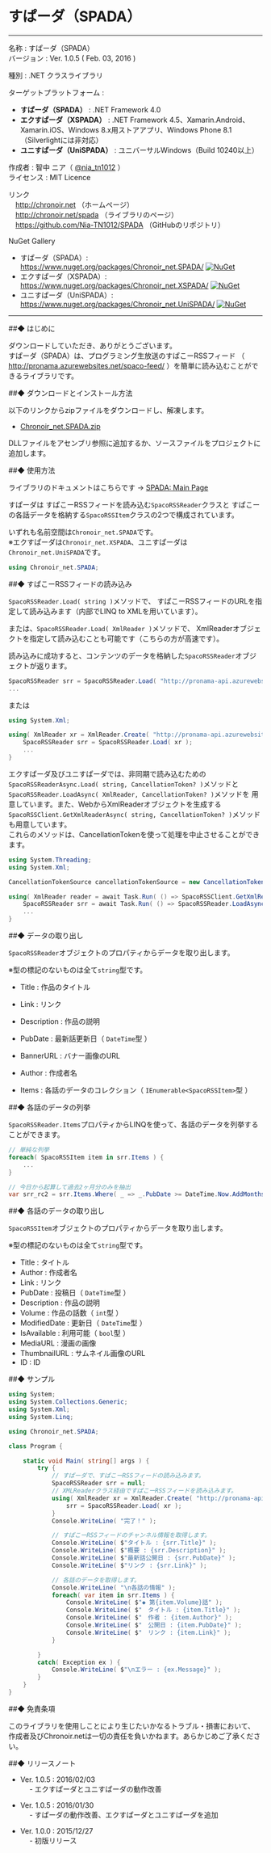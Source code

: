 # すぱーダ（SPADA）

---

名称 : すぱーダ（SPADA）  
バージョン : Ver. 1.0.5 ( Feb. 03, 2016 )  
  
種別 : .NET クラスライブラリ  
  
ターゲットプラットフォーム :  
* **すぱーダ（SPADA）** : .NET Framework 4.0  
* **エクすぱーダ（XSPADA）** : .NET Framework 4.5、Xamarin.Android、Xamarin.iOS、Windows 8.x用ストアアプリ、Windows Phone 8.1（Silverlightには非対応）   
* **ユニすぱーダ（UniSPADA）** : ユニバーサルWindows（Build 10240以上） 
  
作成者 : 智中 ニア（ [@nia_tn1012](https://twitter.com/nia_tn1012/) ）  
ライセンス : MIT Licence  
  
リンク  
　http://chronoir.net （ホームページ）  
　http://chronoir.net/spada （ライブラリのページ）  
　https://github.com/Nia-TN1012/SPADA （GitHubのリポジトリ）  
  
NuGet Gallery  
* すぱーダ（SPADA）: https://www.nuget.org/packages/Chronoir_net.SPADA/ [![NuGet](https://img.shields.io/nuget/dt/Chronoir_net.SPADA.svg)](https://www.nuget.org/packages/Chronoir_net.SPADA/)
* エクすぱーダ（XSPADA）: https://www.nuget.org/packages/Chronoir_net.XSPADA/ [![NuGet](https://img.shields.io/nuget/dt/Chronoir_net.XSPADA.svg)](https://www.nuget.org/packages/Chronoir_net.XSPADA/)
* ユニすぱーダ（UniSPADA）: https://www.nuget.org/packages/Chronoir_net.UniSPADA/ [![NuGet](https://img.shields.io/nuget/dt/Chronoir_net.UniSPADA.svg)](https://www.nuget.org/packages/Chronoir_net.UniSPADA/)

---

##◆ はじめに

ダウンロードしていただき、ありがとうございます。  
すぱーダ（SPADA）は、プログラミング生放送のすぱこーRSSフィード
（ http://pronama.azurewebsites.net/spaco-feed/ ）を簡単に読み込むことができるライブラリです。

##◆ ダウンロードとインストール方法

以下のリンクからzipファイルをダウンロードし、解凍します。  
* [Chronoir_net.SPADA.zip](http://chronoir.net/wp-content/uploads/Apps/Libraries/Chronoir_net.SPADA.zip)

DLLファイルをアセンブリ参照に追加するか、ソースファイルをプロジェクトに追加します。

##◆ 使用方法

ライブラリのドキュメントはこちらです -> [SPADA: Main Page](http://chronoir.net/wp-content/uploads/contents/documents/libraries/SPADA)  

すぱーダは すぱこーRSSフィードを読み込む`SpacoRSSReader`クラスと
すぱこーの各話データを格納する`SpacoRSSItem`クラスの2つで構成されています。

いずれも名前空間は`Chronoir_net.SPADA`です。  
※エクすぱーダは`Chronoir_net.XSPADA`、ユニすぱーダは`Chronoir_net.UniSPADA`です。

```csharp
using Chronoir_net.SPADA;
```
##◆ すぱこーRSSフィードの読み込み

`SpacoRSSReader.Load( string )`メソッドで、
すぱこーRSSフィードのURLを指定して読み込みます（内部でLINQ to XMLを用いています）。

または、`SpacoRSSReader.Load( XmlReader )`メソッドで、
XmlReaderオブジェクトを指定して読み込むことも可能です（こちらの方が高速です）。  

読み込みに成功すると、コンテンツのデータを格納した`SpacoRSSReader`オブジェクトが返ります。

```csharp
SpacoRSSReader srr = SpacoRSSReader.Load( "http://pronama-api.azurewebsites.net/feed/spaco" );
...
```

または

```csharp
using System.Xml;

using( XmlReader xr = XmlReader.Create( "http://pronama-api.azurewebsites.net/feed/spaco" ) ) {
	SpacoRSSReader srr = SpacoRSSReader.Load( xr );
	...
}
```

エクすぱーダ及びユニすぱーダでは、非同期で読み込むための`SpacoRSSReaderAsync.Load( string, CancellationToken? )`メソッドと`SpacoRSSReader.LoadAsync( XmlReader, CancellationToken? )`メソッドを
用意しています。また、WebからXmlReaderオブジェクトを生成する`SpacoRSSClient.GetXmlReaderAsync( string, CancellationToken? )`メソッドも用意しています。  
これらのメソッドは、CancellationTokenを使って処理を中止させることができます。

```csharp
using System.Threading;
using System.Xml;

CancellationTokenSource cancellationTokenSource = new CancellationTokenSource();

using( XmlReader reader = await Task.Run( () => SpacoRSSClient.GetXmlReaderAsync( "http://pronama-api.azurewebsites.net/feed/spaco", cancellationTokenSource.Token ) ) ) {
	SpacoRSSReader srr = await Task.Run( () => SpacoRSSReader.LoadAsync( reader, cancellationTokenSource.Token ) );
	...
}
```


##◆ データの取り出し

`SpacoRSSReader`オブジェクトのプロパティからデータを取り出します。

※型の標記のないものは全て`string`型です。

* Title       : 作品のタイトル
* Link        : リンク
* Description : 作品の説明
* PubDate     : 最新話更新日（ `DateTime`型 ）
* BannerURL   : バナー画像のURL
* Author      : 作成者名

* Items       : 各話のデータのコレクション（ `IEnumerable<SpacoRSSItem>`型 ）

##◆ 各話のデータの列挙

`SpacoRSSReader.Items`プロパティからLINQを使って、各話のデータを列挙することができます。

```csharp
// 単純な列挙
foreach( SpacoRSSItem item in srr.Items ) {
	...
}

// 今日から起算して過去2ヶ月分のみを抽出
var srr_rc2 = srr.Items.Where( _ => _.PubDate >= DateTime.Now.AddMonths( -2 ) );
```

##◆ 各話のデータの取り出し

`SpacoRSSItem`オブジェクトのプロパティからデータを取り出します。

※型の標記のないものは全て`string`型です。

* Title        : タイトル
* Author       : 作成者名
* Link         : リンク
* PubDate      : 投稿日（ `DateTime`型 ）
* Description  : 作品の説明
* Volume       : 作品の話数（ `int`型 ）
* ModifiedDate : 更新日（ `DateTime`型 ）
* IsAvailable  : 利用可能（ `bool`型 ）
* MediaURL     : 漫画の画像
* ThumbnailURL : サムネイル画像のURL
* ID           : ID


##◆ サンプル

```csharp
using System;
using System.Collections.Generic;
using System.Xml;
using System.Linq;

using Chronoir_net.SPADA;

class Program {

	static void Main( string[] args ) {
		try {
			// すぱーダで、すぱこーRSSフィードの読み込みます。
			SpacoRSSReader srr = null;
			// XMLReaderクラス経由ですぱこーRSSフィードを読み込みます。
			using( XmlReader xr = XmlReader.Create( "http://pronama-api.azurewebsites.net/feed/spaco" ) ) {
				srr = SpacoRSSReader.Load( xr );
			}
			Console.WriteLine( "完了！" );

			// すぱこーRSSフィードのチャンネル情報を取得します。
			Console.WriteLine( $"タイトル : {srr.Title}" );
			Console.WriteLine( $"概要 : {srr.Description}" );
			Console.WriteLine( $"最新話公開日 : {srr.PubDate}" );
			Console.WriteLine( $"リンク : {srr.Link}" );

			// 各話のデータを取得します。
			Console.WriteLine( "\n各話の情報" );
			foreach( var item in srr.Items ) {
				Console.WriteLine( $"◆ 第{item.Volume}話" );
				Console.WriteLine( $"　タイトル : {item.Title}" );
				Console.WriteLine( $"　作者 : {item.Author}" );
				Console.WriteLine( $"　公開日 : {item.PubDate}" );
				Console.WriteLine( $"　リンク : {item.Link}" );
			}

		}
		catch( Exception ex ) {
			Console.WriteLine( $"\nエラー : {ex.Message}" );
		}
	}
}
```

##◆ 免責条項

このライブラリを使用しことにより生じたいかなるトラブル・損害において、
作成者及びChronoir.netは一切の責任を負いかねます。あらかじめご了承ください。


##◆ リリースノート
* Ver. 1.0.5 : 2016/02/03  
　 - エクすぱーダとユニすぱーダの動作改善

* Ver. 1.0.5 : 2016/01/30  
　 - すぱーダの動作改善、エクすぱーダとユニすぱーダを追加

* Ver. 1.0.0 : 2015/12/27  
　 - 初版リリース

